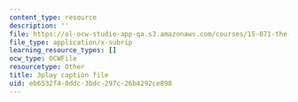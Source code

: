 ```yaml
---
content_type: resource
description: ''
file: https://ol-ocw-studio-app-qa.s3.amazonaws.com/courses/15-071-the-analytics-edge-spring-2017/eb6532f40ddc3bdc297c26b4292ce898_ozQJncmJYk.srt
file_type: application/x-subrip
learning_resource_types: []
ocw_type: OCWFile
resourcetype: Other
title: 3play caption file
uid: eb6532f4-0ddc-3bdc-297c-26b4292ce898
---
```


